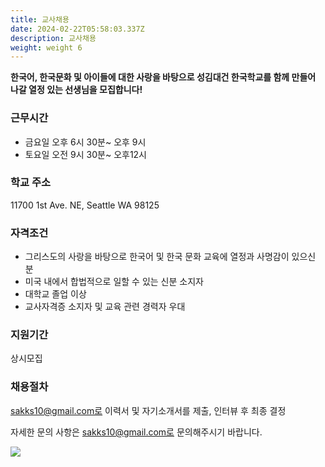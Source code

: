 ```yaml
---
title: 교사채용
date: 2024-02-22T05:58:03.337Z
description: 교사채용
weight: weight 6
---
```

**한국어, 한국문화 및 아이들에 대한 사랑을 바탕으로 성김대건 한국학교를 함께 만들어 나갈 열정 있는 선생님을 모집합니다!**

### 근무시간

* 금요일 오후 6시 30분~ 오후 9시
* 토요일 오전 9시 30분~ 오후12시

### 학교 주소

11700 1st Ave. NE, Seattle WA 98125

### 자격조건

* 그리스도의 사랑을 바탕으로 한국어 및 한국 문화 교육에 열정과 사명감이 있으신 분
* 미국 내에서 합법적으로 일할 수 있는 신분 소지자
* 대학교 졸업 이상
* 교사자격증 소지자 및 교육 관련 경력자 우대

### 지원기간

상시모집

### 채용절차

sakks10@gmail.com로 이력서 및 자기소개서를 제출, 인터뷰 후 최종 결정

자세한 문의 사항은 sakks10@gmail.com로 문의해주시기 바랍니다.

![](/img/교사-및-보조교사-모집광고-포스터.png)
